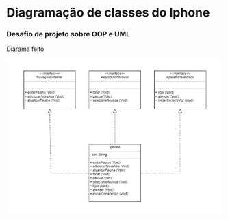 # Diagramação de classes do Iphone

### Desafio de projeto sobre OOP e UML

Diarama feito

![](https://github.com/guilbercorreia/diagrama/blob/main/Diagrama%20Iphone.png)
